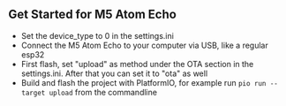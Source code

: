 ## Get Started for M5 Atom Echo
- Set the device_type to 0 in the settings.ini
- Connect the M5 Atom Echo to your computer via USB, like a regular esp32
- First flash, set "upload" as method under the OTA section in the settings.ini. After that you can set it to "ota" as well
- Build and flash the project with PlatformIO, for example run `pio run --target upload` from the commandline
